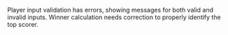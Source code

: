 Player input validation has errors, showing messages for both valid and invalid inputs.
Winner calculation needs correction to properly identify the top scorer.
